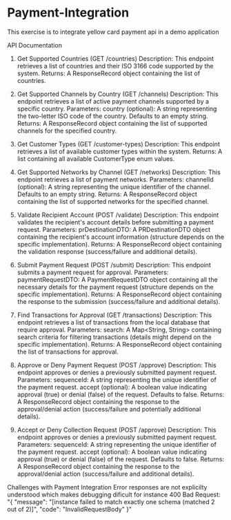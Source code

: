 # Payment-Integration
This exercise is to integrate yellow card payment api in a demo application 

API Documentation
1. Get Supported Countries (GET /countries)
Description: This endpoint retrieves a list of countries and their ISO 3166 code supported by the system.
Returns: A ResponseRecord object containing the list of countries.

2. Get Supported Channels by Country (GET /channels)
Description: This endpoint retrieves a list of active payment channels supported by a specific country.
Parameters:
country (optional): A string representing the two-letter ISO code of the country. Defaults to an empty string.
Returns: A ResponseRecord object containing the list of supported channels for the specified country.

3. Get Customer Types (GET /customer-types)
Description: This endpoint retrieves a list of available customer types within the system.
Returns: A list containing all available CustomerType enum values.

4. Get Supported Networks by Channel (GET /networks)
Description: This endpoint retrieves a list of payment networks.
Parameters:
channelId (optional): A string representing the unique identifier of the channel. Defaults to an empty string.
Returns: A ResponseRecord object containing the list of supported networks for the specified channel.

5. Validate Recipient Account (POST /validate)
Description: This endpoint validates the recipient's account details before submitting a payment request.
Parameters:
prDestinationDTO: A PRDestinationDTO object containing the recipient's account information (structure depends on the specific implementation).
Returns: A ResponseRecord object containing the validation response (success/failure and additional details).

6. Submit Payment Request (POST /submit)
Description: This endpoint submits a payment request for approval.
Parameters:
paymentRequestDTO: A PaymentRequestDTO object containing all the necessary details for the payment request (structure depends on the specific implementation).
Returns: A ResponseRecord object containing the response to the submission (success/failure and additional details).

7. Find Transactions for Approval (GET /transactions)
Description: This endpoint retrieves a list of transactions from the local database that require approval.
Parameters:
search: A Map<String, String> containing search criteria for filtering transactions (details might depend on the specific implementation).
Returns: A ResponseRecord object containing the list of transactions for approval.

8. Approve or Deny Payment Request (POST /approve)
Description: This endpoint approves or denies a previously submitted payment request.
Parameters:
sequenceId: A string representing the unique identifier of the payment request.
accept (optional): A boolean value indicating approval (true) or denial (false) of the request. Defaults to false.
Returns: A ResponseRecord object containing the response to the approval/denial action (success/failure and potentially additional details).

9. Accept or Deny Collection Request (POST /approve)
Description: This endpoint approves or denies a previously submitted payment request.
Parameters:
sequenceId: A string representing the unique identifier of the payment request.
accept (optional): A boolean value indicating approval (true) or denial (false) of the request. Defaults to false.
Returns: A ResponseRecord object containing the response to the approval/denial action (success/failure and additional details).


Challenges with Payment Integration
Error responses are not explicilty understood which makes debugging dificult
for instance 400 Bad Request: "{ "message": "[instance failed to match exactly one schema (matched 2 out of 2)]", "code": "InvalidRequestBody" }"
